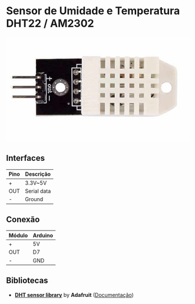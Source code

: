# Sensor de Umidade e Temperatura DHT22 / AM2302

![Sensor de Umidade e Temperatura DHT22](./img/sensor-dht22.jpg)

## Interfaces

Pino | Descrição
---- | ---------
+    | 3.3V~5V
OUT  | Serial data
-    | Ground

## Conexão
Módulo | Arduino
------ | ---------
+      | 5V
OUT    | D7
-      | GND

## Bibliotecas
- **[DHT sensor library](https://github.com/adafruit/DHT-sensor-library)** by **Adafruit** ([Documentação](../../../wiki/DHT-sensor-library-by-Adafruit))
